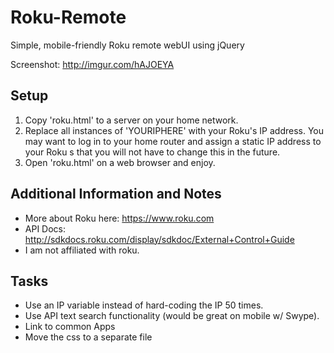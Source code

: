 # Roku-Remote
Simple, mobile-friendly Roku remote webUI using jQuery

Screenshot: http://imgur.com/hAJOEYA

## Setup
1. Copy 'roku.html' to a server on your home network.
2. Replace all instances of 'YOURIPHERE' with your Roku's IP address. You may want to log in to your home router and assign a static IP address to your Roku s that you will not have to change this in the future.
3. Open 'roku.html' on a web browser and enjoy.

## Additional Information and Notes
* More about Roku here: https://www.roku.com
* API Docs: http://sdkdocs.roku.com/display/sdkdoc/External+Control+Guide
* I am not affiliated with roku.

## Tasks
* Use an IP variable instead of hard-coding the IP 50 times.
* Use API text search functionality (would be great on mobile w/ Swype).
* Link to common Apps
* Move the css to a separate file

